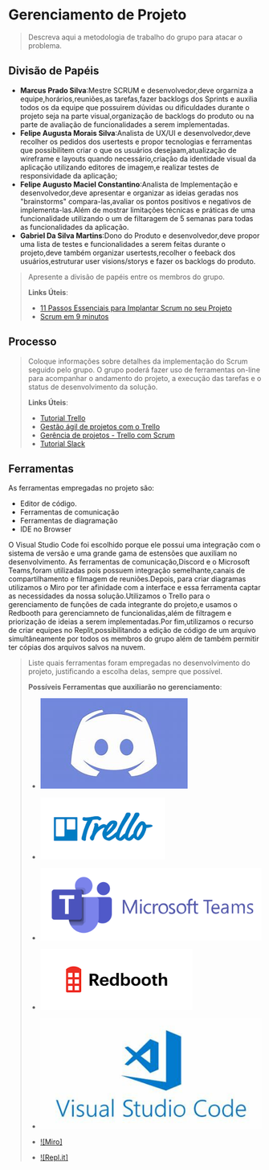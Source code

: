 # Gerenciamento de Projeto

> Descreva aqui a metodologia de trabalho do grupo para atacar o
> problema.

## Divisão de Papéis

- **Marcus Prado Silva**:Mestre SCRUM e desenvolvedor,deve orgarniza a equipe,horários,reuniões,as tarefas,fazer backlogs dos Sprints e auxilia todos os da equipe que possuirem dúvidas ou dificuldades durante o projeto seja na parte visual,organização de backlogs do produto ou na parte de avaliação de funcionalidades a serem implementadas.
- **Felipe Augusta Morais Silva**:Analista de UX/UI e desenvolvedor,deve recolher os pedidos dos usertests e propor  tecnologias e ferramentas que possibilitem criar o que os usuários desejaam,atualização de wireframe e layouts quando necessário,criação da identidade visual da aplicação utilizando editores de imagem,e realizar testes de responsividade da aplicação;
- **Felipe Augusto Maciel Constantino**:Analista de Implementação e desenvolvedor,deve apresentar e organizar as ideias geradas nos "brainstorms" compara-las,avaliar os pontos positivos e negativos de implementa-las.Além de mostrar limitações técnicas e práticas de uma funcionalidade utilizando o um de filtaragem de 5 semanas para todas as funcionalidades da aplicação.
- **Gabriel Da Silva Martins**:Dono do Produto e desenvolvedor,deve propor uma lista de testes e funcionalidades a serem feitas durante o projeto,deve também organizar usertests,recolher o feeback dos usuários,estruturar user visions/storys e fazer os backlogs do produto. 


> Apresente a divisão de papéis entre os membros do grupo.
>
> **Links Úteis**:
> - [11 Passos Essenciais para Implantar Scrum no seu 
> Projeto](https://mindmaster.com.br/scrum-11-passos/)
> - [Scrum em 9 minutos](https://www.youtube.com/watch?v=XfvQWnRgxG0)

## Processo

> Coloque  informações sobre detalhes da implementação do Scrum seguido
> pelo grupo. O grupo poderá fazer uso de ferramentas on-line para acompanhar
> o andamento do projeto, a execução das tarefas e o status de desenvolvimento
> da solução.
> 
> **Links Úteis**:
> - [Tutorial Trello](https://trello.com/b/8AygzjUA/tutorial-trello)
> - [Gestão ágil de projetos com o Trello](https://www.youtube.com/watch?v=1o9BOMAKBRE)
> - [Gerência de projetos - Trello com Scrum](https://www.youtube.com/watch?v=DHLA8X_ujwo)
> - [Tutorial Slack](https://slack.com/intl/en-br/)

## Ferramentas

As ferramentas empregadas no projeto são:

- Editor de código.
- Ferramentas de comunicação
- Ferramentas de diagramação
- IDE no Browser

O Visual Studio Code foi escolhido porque ele possui uma integração com o
sistema de versão e uma grande gama de estensões que auxiliam no desenvolvimento. As ferramentas de comunicação,Discord e o Microsoft Teams,foram utilizadas pois possuem
integração semelhante,canais de compartilhamento e filmagem de reuniões.Depois, para criar
diagramas utilizamos o Miro por ter afinidade com a interface e essa ferramenta captar as
necessidades da nossa solução.Utilizamos o Trello para o gerenciamento de funções de cada integrante do projeto,e usamos
o Redbooth para gerenciamneto de funcionalidas,além de filtragem e priorização de ideias a serem implementadas.Por fim,utilizamos 
o recurso de criar equipes no Replit,possibilitando a edição de código de um arquivo simultâneamente por todos os membros do grupo
além de também permitir ter  cópias dos arquivos salvos na nuvem.

> Liste quais ferramentas foram empregadas no desenvolvimento do
> projeto, justificando a escolha delas, sempre que possível.
> 
> **Possíveis Ferramentas que auxiliarão no gerenciamento**: 
> - [![Discord](images/discord.jpg)](https://discord.com/)
> - [![Trello](images/trello.png)](https://trello.com/)
> 
> - [![Microsof Teams](images/teams.png)](https://teams.microsoft.com/)
> - [![Redbooth](images/redbooth.png)](https://redbooth.com/)
> - [![Visual Studio Code](images/visualstudiocode.jpg)](https://visualstudio.microsoft.com/)
> - [![Miro]](https://miro.com/)
> - [![Repl.it]](https://replit.com/)
> 
